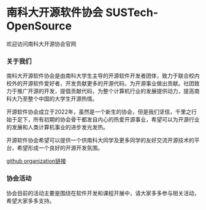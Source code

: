 # 南科大开源软件协会 SUSTech-OpenSource

欢迎访问南科大开源协会官网

### 关于我们

南科大开源软件协会是由南科大学生主导的开源软件开发者团体，致力于联合校内校外的开源软件爱好者，开发贡献更多的开源代码，为开源事业做出贡献。社团致力于推广开源的开发，提倡贡献代码，为整个计算机行业的发展提供动力，提高南科大乃至整个中国的大学生开源热情。

开源软件协会成立于2022年，虽然是一个新生的协会，但是我们坚信，千里之行始于足下，所有初期的协会骨干都发自内心的热爱开源事业，希望可以为开源行业的发展和人类计算机事业的进步发光发热。

开源软件协会希望可以提供一个供南科大同学及更多同学的友好交流开源技术的平台，希望形成一个良好的开源开发氛围。

[github organization链接](https://github.com/SUSTech-OpenSource/)

### 协会活动

协会目前的活动主要是围绕在软件开发和课程开展中，请大家多多参与相关活动，希望大家多多支持。
